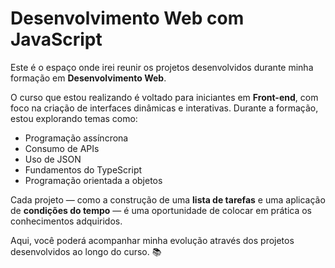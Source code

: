 # Desenvolvimento Web com JavaScript

Este é o espaço onde irei reunir os projetos desenvolvidos durante minha formação em **Desenvolvimento Web**. 

O curso que estou realizando é voltado para iniciantes em **Front-end**, com foco na criação de interfaces dinâmicas e interativas. Durante a formação, estou explorando temas como:

- Programação assíncrona
- Consumo de APIs
- Uso de JSON
- Fundamentos do TypeScript
- Programação orientada a objetos

Cada projeto — como a construção de uma **lista de tarefas** e uma aplicação de **condições do tempo** — é uma oportunidade de colocar em prática os conhecimentos adquiridos.

Aqui, você poderá acompanhar minha evolução através dos projetos desenvolvidos ao longo do curso. 📚
